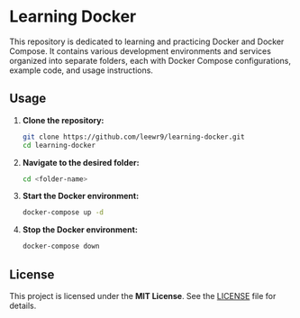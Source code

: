 # Learning Docker

This repository is dedicated to learning and practicing Docker and Docker Compose. It contains various development environments and services organized into separate folders, each with Docker Compose configurations, example code, and usage instructions.

## Usage  
1. **Clone the repository:**  
    ```bash
    git clone https://github.com/leewr9/learning-docker.git
    cd learning-docker
    ```  
2. **Navigate to the desired folder:**  
    ```bash
    cd <folder-name>
    ```  
3. **Start the Docker environment:**  
    ```bash
    docker-compose up -d
    ```  
4. **Stop the Docker environment:**  
    ```bash
    docker-compose down
    ```  

## License  
This project is licensed under the **MIT License**. See the [LICENSE](LICENSE) file for details.  
